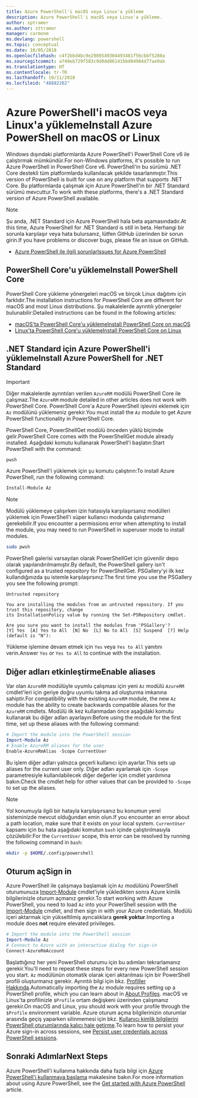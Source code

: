 ```yaml
---
title: Azure PowerShell'i macOS veya Linux'a yükleme
description: Azure PowerShell'i macOS veya Linux'a yükleme.
author: sptramer
ms.author: sttramer
manager: carmonm
ms.devlang: powershell
ms.topic: conceptual
ms.date: 10/05/2018
ms.openlocfilehash: c4f2bbd4bc9e2989549304493481f56cbbf5280a
ms.sourcegitcommit: a749eb729f583c9d0dd86141bbd04984d77ae9ab
ms.translationtype: HT
ms.contentlocale: tr-TR
ms.lasthandoff: 10/11/2018
ms.locfileid: "48882202"
---
```

# <a name="install-azure-powershell-on-macos-or-linux"></a><span data-ttu-id="c7c7d-103">Azure PowerShell'i macOS veya Linux'a yükleme</span><span class="sxs-lookup"><span data-stu-id="c7c7d-103">Install Azure PowerShell on macOS or Linux</span></span>

<span data-ttu-id="c7c7d-104">Windows dışındaki platformlarda Azure PowerShell'i PowerShell Core v6 ile çalıştırmak mümkündür.</span><span class="sxs-lookup"><span data-stu-id="c7c7d-104">For non-Windows platforms, it's possible to run Azure PowerShell in PowerShell Core v6.</span></span> <span data-ttu-id="c7c7d-105">PowerShell'in bu sürümü .NET Core destekli tüm platformlarda kullanılacak şekilde tasarlanmıştır.</span><span class="sxs-lookup"><span data-stu-id="c7c7d-105">This version of PowerShell is built for use on any platform that supports .NET Core.</span></span> <span data-ttu-id="c7c7d-106">Bu platformlarda çalışmak için Azure PowerShell'in bir .NET Standard sürümü mevcuttur.</span><span class="sxs-lookup"><span data-stu-id="c7c7d-106">To work with these platforms, there's a .NET Standard version of Azure PowerShell available.</span></span>

> [!NOTE]
> <span data-ttu-id="c7c7d-107">Şu anda, .NET Standard için Azure PowerShell hala beta aşamasındadır.</span><span class="sxs-lookup"><span data-stu-id="c7c7d-107">At this time, Azure PowerShell for .NET Standard is still in beta.</span></span>
> <span data-ttu-id="c7c7d-108">Herhangi bir sorunla karşılaşır veya hata bulursanız, lütfen GitHub üzerinden bir sorun girin.</span><span class="sxs-lookup"><span data-stu-id="c7c7d-108">If you have problems or discover bugs, please file an issue on GitHub.</span></span>
>
> * [<span data-ttu-id="c7c7d-109">Azure PowerShell ile ilgili sorunlar</span><span class="sxs-lookup"><span data-stu-id="c7c7d-109">Issues for Azure PowerShell</span></span>](https://github.com/azure/azure-docs-powershell/issues)

## <a name="install-powershell-core"></a><span data-ttu-id="c7c7d-110">PowerShell Core'u yükleme</span><span class="sxs-lookup"><span data-stu-id="c7c7d-110">Install PowerShell Core</span></span>

<span data-ttu-id="c7c7d-111">PowerShell Core yükleme yönergeleri macOS ve birçok Linux dağıtımı için farklıdır.</span><span class="sxs-lookup"><span data-stu-id="c7c7d-111">The installation instructions for PowerShell Core are different for macOS and most Linux distributions.</span></span>
<span data-ttu-id="c7c7d-112">Şu makalelerde ayrıntılı yönergeler bulunabilir:</span><span class="sxs-lookup"><span data-stu-id="c7c7d-112">Detailed instructions can be found in the following articles:</span></span>

* [<span data-ttu-id="c7c7d-113">macOS'ta PowerShell Core'u yükleme</span><span class="sxs-lookup"><span data-stu-id="c7c7d-113">Install PowerShell Core on macOS</span></span>](/powershell/scripting/setup/installing-powershell-core-on-macos)
* [<span data-ttu-id="c7c7d-114">Linux'ta PowerShell Core'u yükleme</span><span class="sxs-lookup"><span data-stu-id="c7c7d-114">Install PowerShell Core on Linux</span></span>](/powershell/scripting/setup/installing-powershell-core-on-linux)

## <a name="install-azure-powershell-for-net-standard"></a><span data-ttu-id="c7c7d-115">.NET Standard için Azure PowerShell'i yükleme</span><span class="sxs-lookup"><span data-stu-id="c7c7d-115">Install Azure PowerShell for .NET Standard</span></span>

> [!IMPORTANT]
> <span data-ttu-id="c7c7d-116">Diğer makalelerde ayrıntıları verilen `AzureRM` modülü PowerShell Core ile çalışmaz.</span><span class="sxs-lookup"><span data-stu-id="c7c7d-116">The `AzureRM` module detailed in other articles does not work with PowerShell Core.</span></span>
> <span data-ttu-id="c7c7d-117">PowerShell Core'a Azure PowerShell işlevini eklemek için `Az` modülünü yüklemeniz gerekir.</span><span class="sxs-lookup"><span data-stu-id="c7c7d-117">You must install the `Az` module to get Azure PowerShell functionality in PowerShell Core.</span></span>

<span data-ttu-id="c7c7d-118">PowerShell Core, PowerShellGet modülü önceden yüklü biçimde gelir.</span><span class="sxs-lookup"><span data-stu-id="c7c7d-118">PowerShell Core comes with the PowerShellGet module already installed.</span></span> <span data-ttu-id="c7c7d-119">Aşağıdaki komutu kullanarak PowerShell'i başlatın:</span><span class="sxs-lookup"><span data-stu-id="c7c7d-119">Start PowerShell with the command:</span></span>

```bash
pwsh
```

<span data-ttu-id="c7c7d-120">Azure PowerShell'i yüklemek için şu komutu çalıştırın:</span><span class="sxs-lookup"><span data-stu-id="c7c7d-120">To install Azure PowerShell, run the following command:</span></span>

```powershell
Install-Module Az
```

> [!NOTE]
> <span data-ttu-id="c7c7d-121">Modülü yüklemeye çalışırken izin hatasıyla karşılaşırsanız modülleri yüklemek için PowerShell'i süper kullanıcı modunda çalıştırmanız gerekebilir.</span><span class="sxs-lookup"><span data-stu-id="c7c7d-121">If you encounter a permissions error when attempting to install the module, you may need to run PowerShell in superuser mode to install modules.</span></span>
>
> ```bash
> sudo pwsh
> ```

<span data-ttu-id="c7c7d-122">PowerShell galerisi varsayılan olarak PowerShellGet için güvenilir depo olarak yapılandırılmamıştır.</span><span class="sxs-lookup"><span data-stu-id="c7c7d-122">By default, the PowerShell gallery isn't configured as a trusted repository for PowerShellGet.</span></span> <span data-ttu-id="c7c7d-123">PSGallery'yi ilk kez kullandığınızda şu istemle karşılaşırsınız:</span><span class="sxs-lookup"><span data-stu-id="c7c7d-123">The first time you use the PSGallery you see the following prompt:</span></span>

```output
Untrusted repository

You are installing the modules from an untrusted repository. If you trust this repository, change
its InstallationPolicy value by running the Set-PSRepository cmdlet.

Are you sure you want to install the modules from 'PSGallery'?
[Y] Yes  [A] Yes to All  [N] No  [L] No to All  [S] Suspend  [?] Help (default is "N"):
```

<span data-ttu-id="c7c7d-124">Yükleme işlemine devam etmek için `Yes` veya `Yes to All` yanıtını verin.</span><span class="sxs-lookup"><span data-stu-id="c7c7d-124">Answer `Yes` or `Yes to All` to continue with the installation.</span></span>

## <a name="enable-aliases"></a><span data-ttu-id="c7c7d-125">Diğer adları etkinleştirme</span><span class="sxs-lookup"><span data-stu-id="c7c7d-125">Enable aliases</span></span>

<span data-ttu-id="c7c7d-126">Var olan `AzureRM` modülüyle uyumlu çalışması için yeni `Az` modülü `AzureRM` cmdlet'leri için geriye doğru uyumlu takma ad oluşturma imkanına sahiptir.</span><span class="sxs-lookup"><span data-stu-id="c7c7d-126">For compatibility with the existing `AzureRM` module, the new `Az` module has the ability to create backwards compatible aliases for the `AzureRM` cmdlets.</span></span> <span data-ttu-id="c7c7d-127">Modülü ilk kez kullanmadan önce aşağıdaki komutu kullanarak bu diğer adları ayarlayın:</span><span class="sxs-lookup"><span data-stu-id="c7c7d-127">Before using the module for the first time, set up these aliases with the following command:</span></span>

```powershell
# Import the module into the PowerShell session
Import-Module Az
# Enable AzureRM aliases for the user
Enable-AzureRmAlias -Scope CurrentUser
```

<span data-ttu-id="c7c7d-128">Bu işlem diğer adları yalnızca geçerli kullanıcı için ayarlar.</span><span class="sxs-lookup"><span data-stu-id="c7c7d-128">This sets up aliases for the current user only.</span></span> <span data-ttu-id="c7c7d-129">Diğer adları ayarlamak için `-Scope` parametresiyle kullanılabilecek diğer değerler için cmdlet yardımına bakın.</span><span class="sxs-lookup"><span data-stu-id="c7c7d-129">Check the cmdlet help for other values that can be provided to `-Scope` to set up the aliases.</span></span>

> [!NOTE]
> <span data-ttu-id="c7c7d-130">Yol konumuyla ilgili bir hatayla karşılaşırsanız bu konumun yerel sisteminizde mevcut olduğundan emin olun.</span><span class="sxs-lookup"><span data-stu-id="c7c7d-130">If you encounter an error about a path location, make sure that it exists on your local system.</span></span> <span data-ttu-id="c7c7d-131">`CurrentUser` kapsamı için bu hata aşağıdaki komutun `bash` içinde çalıştırılmasıyla çözülebilir:</span><span class="sxs-lookup"><span data-stu-id="c7c7d-131">For the `CurrentUser` scope, this error can be resolved by running the following command in `bash`:</span></span>
>
> ```bash
> mkdir -p $HOME/.config/powershell
> ```

## <a name="sign-in"></a><span data-ttu-id="c7c7d-132">Oturum aç</span><span class="sxs-lookup"><span data-stu-id="c7c7d-132">Sign in</span></span>

<span data-ttu-id="c7c7d-133">Azure PowerShell ile çalışmaya başlamak için `Az` modülünü PowerShell oturumunuza [Import-Module](/powershell/module/Microsoft.PowerShell.Core/Import-Module) cmdlet'iyle yükledikten sonra Azure kimlik bilgilerinizle oturum açmanız gerekir.</span><span class="sxs-lookup"><span data-stu-id="c7c7d-133">To start working with Azure PowerShell, you need to load `Az` into your PowerShell session with the [Import-Module](/powershell/module/Microsoft.PowerShell.Core/Import-Module) cmdlet, and then sign in with your Azure credentials.</span></span> <span data-ttu-id="c7c7d-134">Modülü içeri aktarmak için yükseltilmiş ayrıcalıklara __gerek yoktur__.</span><span class="sxs-lookup"><span data-stu-id="c7c7d-134">Importing a module does __not__ require elevated privileges.</span></span>

```powershell
# Import the module into the PowerShell session
Import-Module Az
# Connect to Azure with an interactive dialog for sign-in
Connect-AzureRmAccount
```

<span data-ttu-id="c7c7d-135">Başlattığınız her yeni PowerShell oturumu için bu adımları tekrarlamanız gerekir.</span><span class="sxs-lookup"><span data-stu-id="c7c7d-135">You'll need to repeat these steps for every new PowerShell session you start.</span></span> <span data-ttu-id="c7c7d-136">`Az` modülünün otomatik olarak içeri aktarılması için bir PowerShell profili oluşturmanız gerekir. Ayrıntılı bilgi için bkz. [Profiller Hakkında](/powershell/module/microsoft.powershell.core/about/about_profiles).</span><span class="sxs-lookup"><span data-stu-id="c7c7d-136">Automatically importing the `Az` module requires setting up a PowerShell profile, which you can learn about in [About Profiles](/powershell/module/microsoft.powershell.core/about/about_profiles).</span></span>
<span data-ttu-id="c7c7d-137">macOS ve Linux'ta profilinizle `$Profile` ortam değişkeni üzerinden çalışmanız gerekir.</span><span class="sxs-lookup"><span data-stu-id="c7c7d-137">On macOS and Linux, you should work with your profile through the `$Profile` environment variable.</span></span> <span data-ttu-id="c7c7d-138">Azure oturum açma bilgilerinizin oturumlar arasında geçiş yaparken silinmemesi için bkz. [Kullanıcı kimlik bilgilerini PowerShell oturumlarında kalıcı hale getirme](context-persistence.md).</span><span class="sxs-lookup"><span data-stu-id="c7c7d-138">To learn how to persist your Azure sign-in across sessions, see [Persist user credentials across PowerShell sessions](context-persistence.md).</span></span>

## <a name="next-steps"></a><span data-ttu-id="c7c7d-139">Sonraki Adımlar</span><span class="sxs-lookup"><span data-stu-id="c7c7d-139">Next Steps</span></span>

<span data-ttu-id="c7c7d-140">Azure PowerShell'i kullanma hakkında daha fazla bilgi için [Azure PowerShell'i kullanmaya başlama](get-started-azureps.md) makalesine bakın.</span><span class="sxs-lookup"><span data-stu-id="c7c7d-140">For more information about using Azure PowerShell, see the [Get started with Azure PowerShell](get-started-azureps.md) article.</span></span>
